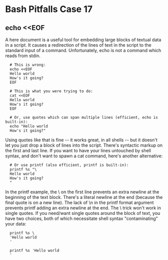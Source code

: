 # Bash Pitfalls Case 17
## echo <<EOF

A here document is a useful tool for embedding large blocks of textual data in a script. It causes a redirection of the lines of text in the script to the standard input of a command. Unfortunately, echo is not a command which reads from stdin.

```shell
  # This is wrong:
  echo <<EOF
  Hello world
  How's it going?
  EOF

  # This is what you were trying to do:
  cat <<EOF
  Hello world
  How's it going?
  EOF

  # Or, use quotes which can span multiple lines (efficient, echo is built-in):
  echo "Hello world
  How's it going?"
```

Using quotes like that is fine -- it works great, in all shells -- but it doesn't let you just drop a block of lines into the script. There's syntactic markup on the first and last line. If you want to have your lines untouched by shell syntax, and don't want to spawn a cat command, here's another alternative:

```shell
  # Or use printf (also efficient, printf is built-in):
  printf %s "\
  Hello world
  How's it going?
  "
```

In the printf example, the \ on the first line prevents an extra newline at the beginning of the text block. There's a literal newline at the end (because the final quote is on a new line). The lack of \n in the printf format argument prevents printf adding an extra newline at the end. The \ trick won't work in single quotes. If you need/want single quotes around the block of text, you have two choices, both of which necessitate shell syntax "contaminating" your data:

```shell
  printf %s \
  'Hello world
  '

  printf %s 'Hello world
  '
```
